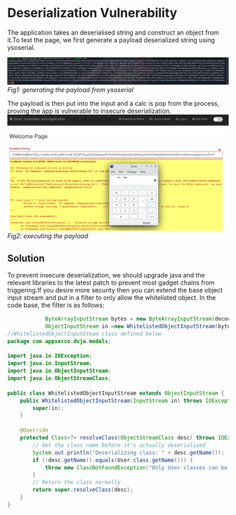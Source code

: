 # Deserialization Vulnerability

The application takes an deserialised string and construct an object from it.To test the page, we first generate a payload deserialized string using ysoserial.

![payload generated](../assets/ysoserial.png)
_Fig1: generating the payload from ysoserial_

The payload is then put into the input and a calc is pop from the process, proving the app is vulnerable to insecure deserialization.
![payload suceeded](../assets/insecure_dese.png)
_Fig2: executing the payload_

## Solution

To prevent insecure deserialization, we should upgrade java and the relevant libraries to the latest patch to prevent most gadget chains from triggering.If you desire more security then you can extend the base object input stream and put in a filter to only allow the whitelisted object. In the code base, the filter is as follows:

```java
            ByteArrayInputStream bytes = new ByteArrayInputStream(decoded);
            ObjectInputStream in =new WhitelistedObjectInputStream(bytes);
//WhitelistedObjectInputSteam class defined below
package com.appsecco.dvja.models;

import java.io.IOException;
import java.io.InputStream;
import java.io.ObjectInputStream;
import java.io.ObjectStreamClass;

public class WhitelistedObjectInputStream extends ObjectInputStream {
    public WhitelistedObjectInputStream(InputStream in) throws IOException {
        super(in);
    }

    @Override
    protected Class<?> resolveClass(ObjectStreamClass desc) throws IOException, ClassNotFoundException {
        // Get the class name before it's actually deserialized
        System.out.println("Deserializing class: " + desc.getName());
        if (!desc.getName().equals(User.class.getName())) {
            throw new ClassNotFoundException("Only User classes can be deserialized");
        }
        // Return the class normally
        return super.resolveClass(desc);
    }
}
```
